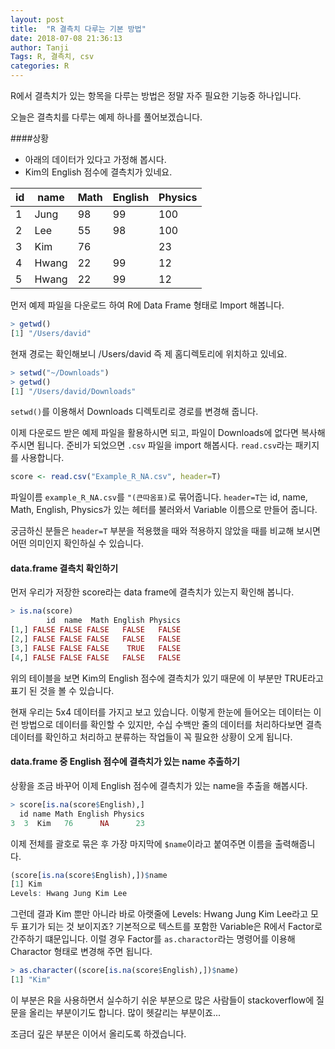 ```yaml
---
layout: post
title:  "R 결측치 다루는 기본 방법"
date: 2018-07-08 21:36:13
author: Tanji
Tags: R, 결측치, csv
categories: R
---
```



R에서 결측치가 있는 항목을 다루는 방법은 정말 자주 필요한 기능중 하나입니다.

오늘은 결측치를 다루는 예제 하나를 풀어보겠습니다.

####상황

- 아래의 데이터가 있다고 가정해 봅시다.   
- Kim의 English 점수에 결측치가 있네요.

| id  | name  | Math  | English  | Physics  |
|---|---|---|---|---|
|  1 | Jung  | 98  | 99  | 100  |
|  2 | Lee  | 55  | 98  | 100  |
|  3 | Kim  |  76 |   | 23  |
|  4 | Hwang  | 22  | 99  | 12  |
|  5 | Hwang  | 22  | 99  | 12  |

먼저 예제 파일을 다운로드 하여 R에 Data Frame 형태로 Import 해봅니다.

```r
> getwd()
[1] "/Users/david"
```
현재 경로는 확인해보니 /Users/david 즉 제 홈디렉토리에 위치하고 있네요.

```r
> setwd("~/Downloads")
> getwd()
[1] "/Users/david/Downloads"
```

`setwd()`를 이용해서 Downloads 디렉토리로 경로를 변경해 줍니다.

이제 다운로드 받은 예제 파일을 활용하시면 되고, 파일이 Downloads에 없다면 복사해 주시면 됩니다. 준비가 되었으면 `.csv` 파일을 import 해봅시다. `read.csv`라는 패키지를 사용합니다.

```r
score <- read.csv("Example_R_NA.csv", header=T)
```
파일이름 `example_R_NA.csv`를 `"(큰따옴표)`로 묶어줍니다. `header=T`는 id, name, Math, English, Physics가 있는 헤터를 불러와서 Variable 이름으로 만들어 줍니다.

궁금하신 분들은 `header=T` 부분을 적용했을 때와 적용하지 않았을 때를 비교해 보시면 어떤 의미인지 확인하실 수 있습니다. 

#### data.frame 결측치 확인하기
먼저 우리가 저장한 score라는 data frame에 결측치가 있는지 확인해 봅니다.

```r
> is.na(score)
        id  name  Math English Physics
[1,] FALSE FALSE FALSE   FALSE   FALSE
[2,] FALSE FALSE FALSE   FALSE   FALSE
[3,] FALSE FALSE FALSE    TRUE   FALSE
[4,] FALSE FALSE FALSE   FALSE   FALSE
```
위의 테이블을 보면 Kim의 English 점수에 결측치가 있기 때문에 이 부분만 TRUE라고 표기 된 것을 볼 수 있습니다.

현재 우리는 5x4 데이터를 가지고 보고 있습니다. 이렇게 한눈에 들어오는 데이터는 이런 방법으로 데이터를 확인할 수 있지만, 수십 수백만 줄의 데이터를 처리하다보면 결측 데이터를 확인하고 처리하고 분류하는 작업들이 꼭 필요한 상황이 오게 됩니다.

#### data.frame 중 English 점수에 결측치가 있는 name 추출하기

상황을 조금 바꾸어 이제 English 점수에 결측치가 있는 name을 추출을 해봅시다.

```r
> score[is.na(score$English),]
  id name Math English Physics
3  3  Kim   76      NA      23
```

이제 전체를 괄호로 묶은 후 가장 마지막에 `$name`이라고 붙여주면 이름을 출력해줍니다.

```r
(score[is.na(score$English),])$name
[1] Kim
Levels: Hwang Jung Kim Lee
```

그런데 결과 Kim 뿐만 아니라 바로 아랫줄에 Levels: Hwang Jung Kim Lee라고 모두 표기가 되는 것 보이지죠? 기본적으로 텍스트를 포함한 Variable은 R에서 Factor로 간주하기 떄문입니다. 이럴 경우 Factor를 `as.charactor`라는 명령어를 이용해 Charactor 형태로 변경해 주면 됩니다.

```r
> as.character((score[is.na(score$English),])$name)
[1] "Kim"
```

이 부분은 R을 사용하면서 실수하기 쉬운 부분으로 많은 사람들이 stackoverflow에 질문을 올리는 부분이기도 합니다. 많이 헷갈리는 부분이죠...

조금더 깊은 부분은 이어서 올리도록 하겠습니다.